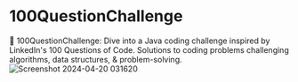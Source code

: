 # 100QuestionChallenge
🚀 100QuestionChallenge: Dive into a Java coding challenge inspired by LinkedIn's 100 Questions of Code. Solutions to coding problems challenging algorithms, data structures, &amp; problem-solving.
![Screenshot 2024-04-20 031620](https://github.com/pawarajay2207/100QuestionChallenge/assets/157605873/c91ec5c2-692f-4a4d-aa17-c7b1f4fe0d24)

